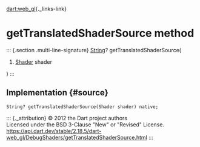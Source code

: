 [dart:web\_gl](../../dart-web_gl/dart-web_gl-library){._links-link}

getTranslatedShaderSource method
================================

::: {.section .multi-line-signature}
[String](../../dart-core/string-class)? getTranslatedShaderSource(

1.  [Shader](../shader-class) shader

)
:::

Implementation {#source}
--------------

``` {.language-dart data-language="dart"}
String? getTranslatedShaderSource(Shader shader) native;
```

::: {._attribution}
© 2012 the Dart project authors\
Licensed under the BSD 3-Clause \"New\" or \"Revised\" License.\
<https://api.dart.dev/stable/2.18.5/dart-web_gl/DebugShaders/getTranslatedShaderSource.html>
:::
